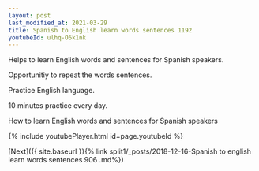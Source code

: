 ```yaml
---
layout: post
last_modified_at: 2021-03-29
title: Spanish to English learn words sentences 1192 
youtubeId: ulhq-O6k1nk
---
```

 
 
Helps to learn English words and sentences for Spanish speakers.

Opportunitiy to repeat the words sentences. 

Practice English language. 
 
10 minutes practice every day. 
 
How to learn English words and sentences for Spanish speakers 
 
{% include youtubePlayer.html id=page.youtubeId %}
 
 
[Next]({{ site.baseurl }}{% link  split1/_posts/2018-12-16-Spanish to english learn words sentences 906 .md%})
 
